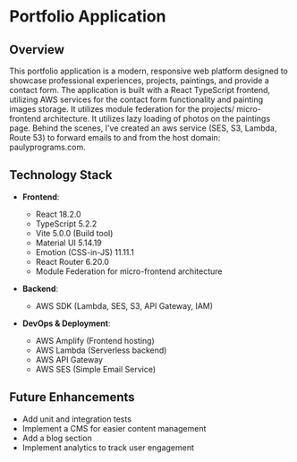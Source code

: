 # Portfolio Application

## Overview

This portfolio application is a modern, responsive web platform designed to showcase professional experiences, projects, paintings, and provide a contact form. The application is built with a React TypeScript frontend, utilizing AWS services for the contact form functionality and painting images storage.   It utilizes module federation for the projects/ micro-frontend architecture.  It utilizes lazy loading of photos on the paintings page.  Behind the scenes, I've created an aws service (SES, S3, Lambda, Route 53) to forward emails to and from the host domain: paulyprograms.com.

## Technology Stack

- **Frontend**:
  - React 18.2.0
  - TypeScript 5.2.2
  - Vite 5.0.0 (Build tool)
  - Material UI 5.14.19
  - Emotion (CSS-in-JS) 11.11.1
  - React Router 6.20.0
  - Module Federation for micro-frontend architecture

- **Backend**:
  - AWS SDK (Lambda, SES, S3, API Gateway, IAM)

- **DevOps & Deployment**:
  - AWS Amplify (Frontend hosting)
  - AWS Lambda (Serverless backend)
  - AWS API Gateway
  - AWS SES (Simple Email Service)

## Future Enhancements

- Add unit and integration tests
- Implement a CMS for easier content management
- Add a blog section
- Implement analytics to track user engagement

